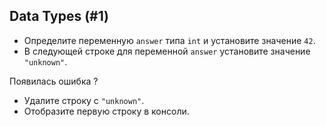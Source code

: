 Data Types (#1)
-

- Определите переменную `answer` типа `int` и установите значение `42`.
- В следующей строке для переменной `answer` установите значение `"unknown"`.

Появилась ошибка ?

- Удалите строку с `"unknown"`.
- Отобразите первую строку в консоли.